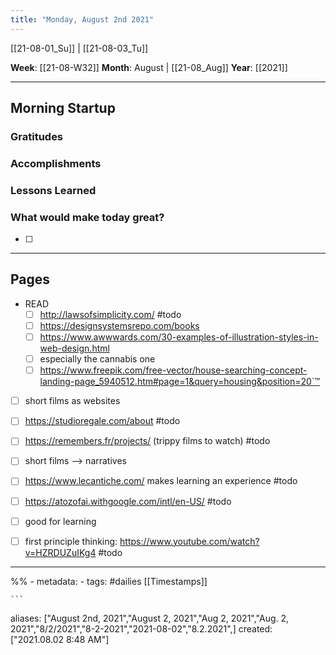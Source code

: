 ```yaml
---
title: "Monday, August 2nd 2021"
---
```

[[21-08-01_Su]] | [[21-08-03_Tu]] 

**Week**: [[21-08-W32]]
**Month**: August | [[21-08_Aug]]
**Year**: [[2021]]

----
## Morning Startup

### Gratitudes

### Accomplishments

### Lessons Learned

### What would make today great?
- [ ]  

----
## Pages
- READ
	- [ ] http://lawsofsimplicity.com/ #todo
	- [ ] https://designsystemsrepo.com/books
	- [ ] https://www.awwwards.com/30-examples-of-illustration-styles-in-web-design.html
	- [ ] especially the cannabis one
	- [ ] https://www.freepik.com/free-vector/house-searching-concept-landing-page_5940512.htm#page=1&query=housing&position=20`™
- [ ] short films as websites

- [ ] https://studioregale.com/about #todo 

- [ ] https://remembers.fr/projects/ (trippy films to watch) #todo 

- [ ] short films --> narratives 
- [ ] https://www.lecantiche.com/ makes learning an experience #todo

- [ ] https://atozofai.withgoogle.com/intl/en-US/ #todo
- [ ] good for learning

- [ ] first principle thinking: https://www.youtube.com/watch?v=HZRDUZuIKg4 #todo

----
%% - metadata:
	- tags: #dailies [[Timestamps]] 


	```
aliases: ["August 2nd, 2021","August 2, 2021","Aug 2, 2021","Aug. 2, 2021","8/2/2021","8-2-2021","2021-08-02","8.2.2021",]
created: ["2021.08.02 8:48 AM"]
```
